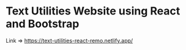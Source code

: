 # Text Utilities Website using React and Bootstrap
Link => https://text-utilities-react-remo.netlify.app/
